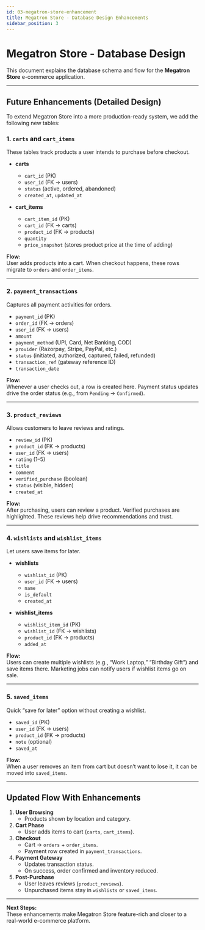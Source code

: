 ```yaml
---
id: 03-megatron-store-enhancement
title: Megatron Store - Database Design Enhancements
sidebar_position: 3
---
```


# Megatron Store - Database Design

This document explains the database schema and flow for the **Megatron Store** e-commerce application.

---

## Future Enhancements (Detailed Design)

To extend Megatron Store into a more production-ready system, we add the following new tables:

### 1. `carts` and `cart_items`

These tables track products a user intends to purchase before checkout.

- **carts**

  - `cart_id` (PK)
  - `user_id` (FK → users)
  - `status` (active, ordered, abandoned)
  - `created_at`, `updated_at`

- **cart_items**
  - `cart_item_id` (PK)
  - `cart_id` (FK → carts)
  - `product_id` (FK → products)
  - `quantity`
  - `price_snapshot` (stores product price at the time of adding)

**Flow:**  
User adds products into a cart. When checkout happens, these rows migrate to `orders` and `order_items`.

---

### 2. `payment_transactions`

Captures all payment activities for orders.

- `payment_id` (PK)
- `order_id` (FK → orders)
- `user_id` (FK → users)
- `amount`
- `payment_method` (UPI, Card, Net Banking, COD)
- `provider` (Razorpay, Stripe, PayPal, etc.)
- `status` (initiated, authorized, captured, failed, refunded)
- `transaction_ref` (gateway reference ID)
- `transaction_date`

**Flow:**  
Whenever a user checks out, a row is created here. Payment status updates drive the order status (e.g., from `Pending` → `Confirmed`).

---

### 3. `product_reviews`

Allows customers to leave reviews and ratings.

- `review_id` (PK)
- `product_id` (FK → products)
- `user_id` (FK → users)
- `rating` (1–5)
- `title`
- `comment`
- `verified_purchase` (boolean)
- `status` (visible, hidden)
- `created_at`

**Flow:**  
After purchasing, users can review a product. Verified purchases are highlighted. These reviews help drive recommendations and trust.

---

### 4. `wishlists` and `wishlist_items`

Let users save items for later.

- **wishlists**

  - `wishlist_id` (PK)
  - `user_id` (FK → users)
  - `name`
  - `is_default`
  - `created_at`

- **wishlist_items**
  - `wishlist_item_id` (PK)
  - `wishlist_id` (FK → wishlists)
  - `product_id` (FK → products)
  - `added_at`

**Flow:**  
Users can create multiple wishlists (e.g., “Work Laptop,” “Birthday Gift”) and save items there. Marketing jobs can notify users if wishlist items go on sale.

---

### 5. `saved_items`

Quick “save for later” option without creating a wishlist.

- `saved_id` (PK)
- `user_id` (FK → users)
- `product_id` (FK → products)
- `note` (optional)
- `saved_at`

**Flow:**  
When a user removes an item from cart but doesn’t want to lose it, it can be moved into `saved_items`.

---

## Updated Flow With Enhancements

1. **User Browsing**
   - Products shown by location and category.
2. **Cart Phase**
   - User adds items to cart (`carts`, `cart_items`).
3. **Checkout**
   - Cart → `orders` + `order_items`.
   - Payment row created in `payment_transactions`.
4. **Payment Gateway**
   - Updates transaction status.
   - On success, order confirmed and inventory reduced.
5. **Post-Purchase**
   - User leaves reviews (`product_reviews`).
   - Unpurchased items stay in `wishlists` or `saved_items`.

---

**Next Steps:**  
These enhancements make Megatron Store feature-rich and closer to a real-world e-commerce platform.
